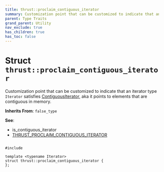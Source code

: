 ```yaml
---
title: thrust::proclaim_contiguous_iterator
summary: Customization point that can be customized to indicate that an iterator type Iterator satisfies ContiguousIterator, aka it points to elements that are contiguous in memory. 
parent: Type Traits
grand_parent: Utility
nav_exclude: true
has_children: true
has_toc: false
---
```


# Struct `thrust::proclaim_contiguous_iterator`

Customization point that can be customized to indicate that an iterator type <code>Iterator</code> satisfies <a href="https://en.cppreference.com/w/cpp/named_req/ContiguousIterator">ContiguousIterator</a>, aka it points to elements that are contiguous in memory. 

**Inherits From**:
`false_type`

**See**:
* is_contiguous_iterator 
* <a href="{{ site.baseurl }}/api/groups/group__type__traits.html#define-thrust-proclaim-contiguous-iterator">THRUST_PROCLAIM_CONTIGUOUS_ITERATOR</a>

<code class="doxybook">
<span>#include <thrust/type_traits/is_contiguous_iterator.h></span><br>
<span>template &lt;typename Iterator&gt;</span>
<span>struct thrust::proclaim&#95;contiguous&#95;iterator {</span>
<span>};</span>
</code>


